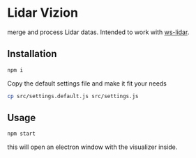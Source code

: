 # Lidar Vizion

merge and process Lidar datas. Intended to work with [ws-lidar](https://github.com/hugohil/ws-lidar).

## Installation

```sh
npm i
```

Copy the default settings file and make it fit your needs

```sh
cp src/settings.default.js src/settings.js
```

## Usage

```sh
npm start
```

this will open an electron window with the visualizer inside.
